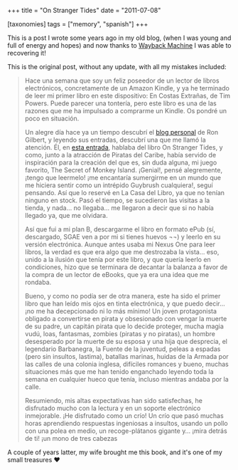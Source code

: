 +++
title = "On Stranger Tides"
date = "2011-07-08"

[taxonomies]
tags = ["memory", "spanish"]
+++

This is a post I wrote some years ago in my old blog, (when I was young and full of 
energy and hopes) and now thanks to [Wayback Machine](https://web.archive.org/) I was 
able to recovering it!

This is the original post, without any update, with all my mistakes included:


> Hace una semana que soy un feliz poseedor de un lector de libros electrónicos, 
> concretamente de un Amazon Kindle, y ya he terminado de leer mi primer libro en este 
> dispositivo: En Costas Extrañas, de Tim Powers. Puede parecer una tontería, pero este 
> libro es una de las razones que me ha impulsado a comprarme un Kindle. Os pondré un 
> poco en situación.
> 
> Un alegre día hace ya un tiempo descubrí el [blog personal](https://grumpygamer.com/) 
> de Ron Gilbert, y leyendo sus entradas, descubrí una que me llamó la atención. Él, en 
> [esta entrada](https://grumpygamer.com/on_stranger_tides/), hablaba del 
> libro On Stranger Tides, y como, junto a la atracción de Piratas del Caribe, había 
> servido de inspiración para la creación del que es, sin duda alguna, mi juego favorito, 
> The Secret of Monkey Island. ¡Genial!, pensé alegremente, ¡tengo que leermelo! ¡me 
> encantaría sumergirme en un mundo que me hiciera sentir como un intrépido Guybrush 
> cualquiera!, seguí pensando. Así que lo reservé en La Casa del Libro, ya que no tenían 
> ninguno en stock. Pasó el tiempo, se sucedieron las visitas a la tienda, y nada… no 
> llegaba… me llegaron a decir que si no había llegado ya, que me olvidara.
> 
> Así que fui a mi plan B, descargarme el libro en formato ePub (sí, descargado, SGAE 
> ven a por mi si tienes huevos ¬¬) y leerlo en su versión electrónica. Aunque antes 
> usaba mi Nexus One para leer libros, la verdad es que era algo que me destrozaba la 
> vista… eso, unido a la ilusión que tenía por este libro, y que quería leerlo en 
> condiciones, hizo que se terminara de decantar la balanza a favor de la compra de un 
> lector de eBooks, que ya era una idea que me rondaba.
> 
> Bueno, y como no podía ser de otra manera, este ha sido el primer libro que han leído 
> mis ojos en tinta electrónica, y que puedo decir… ¡no me ha decepcionado ni lo más 
> mínimo! Un joven protagonista obligado a convertirse en pirata y obsesionado con 
> vengar la muerte de su padre, un capitán pirata que lo decide proteger, mucha magia 
> vudú, loas, fantasmas, zombies (piratas y no piratas), un hombre desesperado por la 
> muerte de su esposa y una hija que desprecia, el legendario Barbanegra, la Fuente de 
> la juventud, peleas a espadas (pero sin insultos, lastima), batallas marinas, huidas 
> de la Armada por las calles de una colonia inglesa, difíciles romances y bueno, muchas 
> situaciones más que me han tenido enganchado leyendo toda la semana en cualquier hueco 
> que tenía, incluso mientras andaba por la calle.
> 
> Resumiendo, mis altas expectativas han sido satisfechas, he disfrutado mucho con la 
> lectura y en un soporte electrónico inmejorable. ¡He disfrutado como un crío! Un crío 
> que pasó muchas horas aprendiendo respuestas ingeniosas a insultos, usando un pollo 
> con una polea en medio, un recoge-plátanos gigante y… ¡mira detrás de ti! ¡un mono de 
> tres cabezas


A couple of years latter, my wife brought me this book, and it's one of my small 
treasures ❤️
